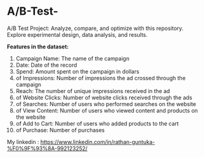 # A/B-Test-
A/B Test Project: Analyze, compare, and optimize with this repository. Explore experimental design, data analysis, and results.

**Features in the dataset:**

1. Campaign Name: The name of the campaign
2. Date: Date of the record
3. Spend: Amount spent on the campaign in dollars
4. of Impressions: Number of impressions the ad crossed through the campaign
5. Reach: The number of unique impressions received in the ad
6. of Website Clicks: Number of website clicks received through the ads
7. of Searches: Number of users who performed searches on the website
8. of View Content: Number of users who viewed content and products on the website
9. of Add to Cart: Number of users who added products to the cart
10. of Purchase: Number of purchases

My linkedin : https://www.linkedin.com/in/rathan-guntuka-%F0%9F%93%8A-992123252/
